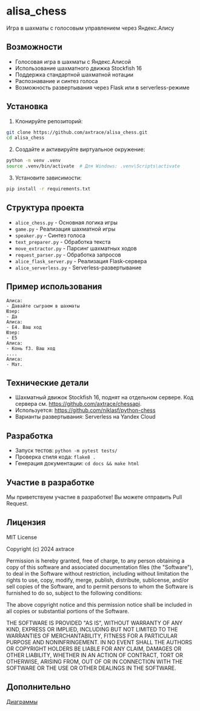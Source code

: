 # alisa_chess

Игра в шахматы с голосовым управлением через Яндекс.Алису

## Возможности
- Голосовая игра в шахматы с Яндекс.Алисой
- Использование шахматного движка Stockfish 16
- Поддержка стандартной шахматной нотации
- Распознавание и синтез голоса
- Возможность развертывания через Flask или в serverless-режиме

## Установка
1. Клонируйте репозиторий:
```bash
git clone https://github.com/axtrace/alisa_chess.git
cd alisa_chess
```

2. Создайте и активируйте виртуальное окружение:
```bash
python -m venv .venv
source .venv/bin/activate  # Для Windows: .venv\Scripts\activate
```

3. Установите зависимости:
```bash
pip install -r requirements.txt
```

## Структура проекта
- `alice_chess.py` - Основная логика игры
- `game.py` - Реализация шахматной игры
- `speaker.py` - Синтез голоса
- `text_preparer.py` - Обработка текста
- `move_extractor.py` - Парсинг шахматных ходов
- `request_parser.py` - Обработка запросов
- `alice_flask_server.py` - Реализация Flask-сервера
- `alice_serverless.py` - Serverless-развертывание

## Пример использования

```text
Алиса:
- Давайте сыграем в шахматы
Юзер:
- Да
Алиса:
- Е4. Ваш ход
Юзер:
- Е5
Алиса:
- Конь f3. Ваш ход
....
Алиса:
- Мат.
```

## Технические детали
- Шахматный движок Stockfish 16, поднят на отдельном сервере. Код сервера см. https://github.com/axtrace/chessapi.
- Используется: https://github.com/niklasf/python-chess
- Варианты развертывания: Serverless на Yandex Cloud

## Разработка
- Запуск тестов: `python -m pytest tests/`
- Проверка стиля кода: `flake8 .`
- Генерация документации: `cd docs && make html`

## Участие в разработке
Мы приветствуем участие в разработке! Вы можете отправить Pull Request.

## Лицензия
MIT License

Copyright (c) 2024 axtrace

Permission is hereby granted, free of charge, to any person obtaining a copy
of this software and associated documentation files (the "Software"), to deal
in the Software without restriction, including without limitation the rights
to use, copy, modify, merge, publish, distribute, sublicense, and/or sell
copies of the Software, and to permit persons to whom the Software is
furnished to do so, subject to the following conditions:

The above copyright notice and this permission notice shall be included in all
copies or substantial portions of the Software.

THE SOFTWARE IS PROVIDED "AS IS", WITHOUT WARRANTY OF ANY KIND, EXPRESS OR
IMPLIED, INCLUDING BUT NOT LIMITED TO THE WARRANTIES OF MERCHANTABILITY,
FITNESS FOR A PARTICULAR PURPOSE AND NONINFRINGEMENT. IN NO EVENT SHALL THE
AUTHORS OR COPYRIGHT HOLDERS BE LIABLE FOR ANY CLAIM, DAMAGES OR OTHER
LIABILITY, WHETHER IN AN ACTION OF CONTRACT, TORT OR OTHERWISE, ARISING FROM,
OUT OF OR IN CONNECTION WITH THE SOFTWARE OR THE USE OR OTHER DEALINGS IN THE
SOFTWARE.

## Дополнительно
[Диаграммы](https://github.com/axtrace/alisa_chess/blob/69ef50d4f7dad2d828f633468e4566c297f6b164/docs/reqs/hi_seq_diag.md)

